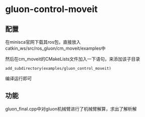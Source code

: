 # gluon-control-moveit

## 配置

在minisca官网下载其ros包，直接放入catkin_ws/src/ros_gluon/cm_moveit/examples中

然后在cm_moveit的CMakeLists文件加入一下语句，来添加该子目录

```
add_subdirectory(examples/gluon_control_moveit)
```

编译运行即可

## 功能

gluon_final.cpp中对gluon机械臂进行了机械臂解算，求出了解析解